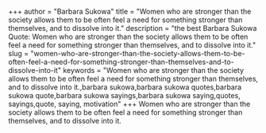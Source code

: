 +++
author = "Barbara Sukowa"
title = "Women who are stronger than the society allows them to be often feel a need for something stronger than themselves, and to dissolve into it."
description = "the best Barbara Sukowa Quote: Women who are stronger than the society allows them to be often feel a need for something stronger than themselves, and to dissolve into it."
slug = "women-who-are-stronger-than-the-society-allows-them-to-be-often-feel-a-need-for-something-stronger-than-themselves-and-to-dissolve-into-it"
keywords = "Women who are stronger than the society allows them to be often feel a need for something stronger than themselves, and to dissolve into it.,barbara sukowa,barbara sukowa quotes,barbara sukowa quote,barbara sukowa sayings,barbara sukowa saying,quotes, sayings,quote, saying, motivation"
+++
Women who are stronger than the society allows them to be often feel a need for something stronger than themselves, and to dissolve into it.
